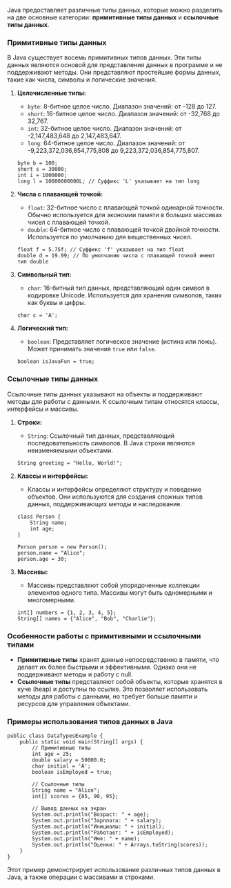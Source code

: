 Java предоставляет различные типы данных, которые можно разделить на две основные категории: **примитивные типы данных** и **ссылочные типы данных**.

### Примитивные типы данных

В Java существует восемь примитивных типов данных. Эти типы данных являются основой для представления данных в программе и не поддерживают методы. Они представляют простейшие формы данных, такие как числа, символы и логические значения.

1. **Целочисленные типы:**
    - `byte`: 8-битное целое число. Диапазон значений: от -128 до 127.
    - `short`: 16-битное целое число. Диапазон значений: от -32,768 до 32,767.
    - `int`: 32-битное целое число. Диапазон значений: от -2,147,483,648 до 2,147,483,647.
    - `long`: 64-битное целое число. Диапазон значений: от -9,223,372,036,854,775,808 до 9,223,372,036,854,775,807.

   ```
   byte b = 100;
   short s = 30000;
   int i = 1000000;
   long l = 10000000000L; // Суффикс 'L' указывает на тип long
   ```

2. **Числа с плавающей точкой:**
    - `float`: 32-битное число с плавающей точкой одинарной точности. Обычно используется для экономии памяти в больших массивах чисел с плавающей точкой.
    - `double`: 64-битное число с плавающей точкой двойной точности. Используется по умолчанию для вещественных чисел.

   ```
   float f = 5.75f; // Суффикс 'f' указывает на тип float
   double d = 19.99; // По умолчанию числа с плавающей точкой имеют тип double
   ```

3. **Символьный тип:**
    - `char`: 16-битный тип данных, представляющий один символ в кодировке Unicode. Используется для хранения символов, таких как буквы и цифры.

   ```
   char c = 'A';
   ```

4. **Логический тип:**
    - `boolean`: Представляет логическое значение (истина или ложь). Может принимать значения `true` или `false`.

   ```
   boolean isJavaFun = true;
   ```

### Ссылочные типы данных

Ссылочные типы данных указывают на объекты и поддерживают методы для работы с данными. К ссылочным типам относятся классы, интерфейсы и массивы.

1. **Строки:**
    - `String`: Ссылочный тип данных, представляющий последовательность символов. В Java строки являются неизменяемыми объектами.

   ```
   String greeting = "Hello, World!";
   ```

2. **Классы и интерфейсы:**
    - Классы и интерфейсы определяют структуру и поведение объектов. Они используются для создания сложных типов данных, поддерживающих методы и наследование.

   ```
   class Person {
       String name;
       int age;
   }

   Person person = new Person();
   person.name = "Alice";
   person.age = 30;
   ```

3. **Массивы:**
    - Массивы представляют собой упорядоченные коллекции элементов одного типа. Массивы могут быть одномерными и многомерными.

   ```
   int[] numbers = {1, 2, 3, 4, 5};
   String[] names = {"Alice", "Bob", "Charlie"};
   ```

### Особенности работы с примитивными и ссылочными типами

- **Примитивные типы** хранят данные непосредственно в памяти, что делает их более быстрыми и эффективными. Однако они не поддерживают методы и работу с null.
- **Ссылочные типы** представляют собой объекты, которые хранятся в куче (heap) и доступны по ссылке. Это позволяет использовать методы для работы с данными, но требует больше памяти и ресурсов для управления объектами.

### Примеры использования типов данных в Java

```
public class DataTypesExample {
    public static void main(String[] args) {
        // Примитивные типы
        int age = 25;
        double salary = 50000.0;
        char initial = 'A';
        boolean isEmployed = true;

        // Ссылочные типы
        String name = "Alice";
        int[] scores = {85, 90, 95};

        // Вывод данных на экран
        System.out.println("Возраст: " + age);
        System.out.println("Зарплата: " + salary);
        System.out.println("Инициалы: " + initial);
        System.out.println("Работает: " + isEmployed);
        System.out.println("Имя: " + name);
        System.out.println("Оценки: " + Arrays.toString(scores));
    }
}
```

Этот пример демонстрирует использование различных типов данных в Java, а также операции с массивами и строками.